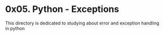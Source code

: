 # 0x05. Python - Exceptions
This directory is dedicated to studying about error and exception handling in python
